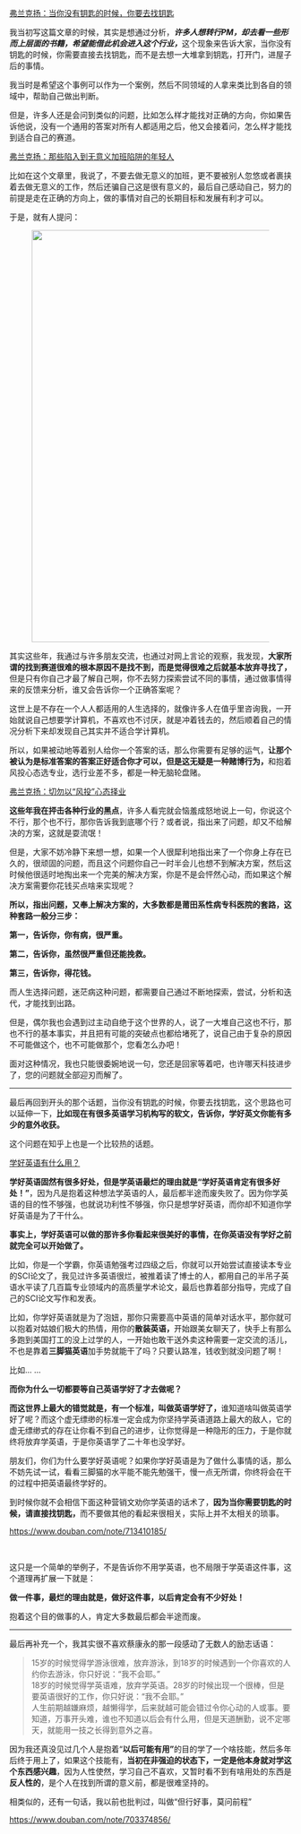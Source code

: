 <p></p><a href="https://zhuanlan.zhihu.com/p/55334996" data-draft-node="block" data-draft-type="link-card" data-image="https://pic1.zhimg.com/v2-0f10426c7ad5d35d5b12c2347f65e8b0_180x120.jpg" data-image-width="1280" data-image-height="720" class="internal">弗兰克扬：当你没有钥匙的时候，你要去找钥匙</a><p>我当初写这篇文章的时候，其实是想通过分析，<b><i>许多人想转行PM，却去看一些形而上层面的书籍，希望能借此机会进入这个行业，</i></b>这个现象来告诉大家，当你没有钥匙的时候，你需要直接去找钥匙，而不是去想一大堆拿到钥匙，打开门，进屋子后的事情。</p><p>我当时是希望这个事例可以作为一个案例，然后不同领域的人拿来类比到各自的领域中，帮助自己做出判断。</p><p>但是，许多人还是会问到类似的问题，比如怎么样才能找对正确的方向，你如果告诉他说，没有一个通用的答案对所有人都适用之后，他又会接着问，怎么样才能找到适合自己的赛道。</p><a href="https://zhuanlan.zhihu.com/p/61676623" data-draft-node="block" data-draft-type="link-card" data-image="https://pic1.zhimg.com/v2-7f1a6d36b2393fbce318d68dbb49a300_180x120.jpg" data-image-width="729" data-image-height="282" class="internal">弗兰克扬：那些陷入到无意义加班陷阱的年轻人</a><p>比如在这个文章里，我说了，不要去做无意义的加班，更不要被别人忽悠或者裹挟着去做无意义的工作，然后还骗自己这是很有意义的，最后自己感动自己，努力的前提是走在正确的方向上，做的事情对自己的长期目标和发展有利才可以。</p><p>于是，就有人提问： </p><figure data-size="normal"><img src="https://pic1.zhimg.com/v2-d5ed056b32d2022d7c45c4d57a706360_b.jpg" data-caption="" data-size="normal" data-rawwidth="736" data-rawheight="182" class="origin_image zh-lightbox-thumb" width="736" data-original="https://pic1.zhimg.com/v2-d5ed056b32d2022d7c45c4d57a706360_r.jpg"/></figure><p>其实这些年，我通过与许多朋友交流，也通过对网上言论的观察，我发现，<b>大家所谓的找到赛道很难的根本原因不是找不到，而是觉得很难之后就基本放弃寻找了，</b>但是只有你自己才最了解自己啊，你不去努力探索尝试不同的事情，通过做事情得来的反馈来分析，谁又会告诉你一个正确答案呢？</p><p>这世上是不存在一个人人都适用的人生选择的，就像许多人在值乎里咨询我，一开始就说自己想要学计算机，不喜欢也不讨厌，就是冲着钱去的，然后顺着自己的情况分析下来却发现自己其实并不适合学计算机。</p><p>所以，如果被动地等着别人给你一个答案的话，那么你需要有足够的运气，<b>让那个被认为是标准答案的答案正好适合你才可以，但是这无疑是一种赌博行为，</b>和抱着风投心态选专业，选行业差不多，都是一种无脑轮盘赌。</p><a href="https://zhuanlan.zhihu.com/p/24552653" data-draft-node="block" data-draft-type="link-card" class="internal">弗兰克扬：切勿以“风投”心态择业</a><p><b>这些年我在抨击各种行业的黑点</b>，许多人看完就会恼羞成怒地说上一句，你说这个不行，那个也不行，那你告诉我到底哪个行？或者说，指出来了问题，却又不给解决的方案，这就是耍流氓！</p><p>但是，大家不妨冷静下来想一想，如果一个人很犀利地指出来了一个你身上存在已久的，很顽固的问题，而且这个问题你自己一时半会儿也想不到解决方案，然后这时候他很适时地掏出来一个完美的解决方案，你是不是会怦然心动，而如果这个解决方案需要你花钱买点啥来实现呢？</p><p><b>所以，指出问题，又奉上解决方案的，大多数都是莆田系性病专科医院的套路，这种套路一般分三步：</b></p><p><b>第一，告诉你，你有病，很严重。</b></p><p><b>第二，告诉你，虽然很严重但还能挽救。</b></p><p><b>第三，告诉你，得花钱。</b></p><p>而人生选择问题，迷茫病这种问题，都需要自己通过不断地探索，尝试，分析和迭代，才能找到出路。</p><p>但是，偶尔我也会遇到过主动自绝于这个世界的人，说了一大堆自己这也不行，那也不行的基本事实，并且把有可能的突破点也都给堵死了，说自己由于复杂的原因不可能做这个，也不可能做那个，您看怎么办吧！</p><p>面对这种情况，我也只能很委婉地说一句，您还是回家等着吧，也许哪天科技进步了，您的问题就全部迎刃而解了。</p><hr/><p>最后再回到开头的那个话题，当你没有钥匙的时候，你要去找钥匙，这个思路也可以延伸一下，<b>比如现在有很多英语学习机构写的软文，告诉你，学好英文你能有多少的意外收获。</b></p><p>这个问题在知乎上也是一个比较热的话题。</p><a href="https://www.zhihu.com/question/30996617" data-draft-node="block" data-draft-type="link-card" class="internal">学好英语有什么用？</a><p><b>学好英语固然有很多好处，但是学英语最烂的理由就是“学好英语肯定有很多好处！”</b>，因为凡是抱着这种想法学英语的人，最后都半途而废失败了。因为你学英语的目的性不够强，也就说功利性不够强，你只是想学好英语，而你却不知道你学好英语是为了干什么。</p><p><b>事实上，学好英语可以做的那许多你看起来很美好的事情，在你英语没有学好之前就完全可以开始做了。</b></p><p>比如，你是一个学霸，你英语勉强考过四级之后，你就可以开始尝试直接读本专业的SCI论文了，我见过许多英语很烂，被推着读了博士的人，都用自己的半吊子英语水平读了几百篇专业领域内的高质量学术论文，最后也靠着部分指导，完成了自己的SCI论文写作和发表。</p><p>比如，你学好英语就是为了泡妞，那你只需要高中英语的简单对话水平，那你就可以抱着对姑娘们极大的热情，用你的<b>散装英语，</b>开始跟美女聊天了，快手上有那么多跑到美国打工的没上过学的人，一开始也敢干送外卖这种需要一定交流的活儿，不也是靠着<b>三脚猫英语</b>加手势就能干了吗？只要认路准，钱收到就没问题了啊！</p><p>比如... ...</p><p><b>而你为什么一切都要等自己英语学好了才去做呢？</b></p><p><b>而这世界上最大的错觉就是，有一个标准，叫做英语学好了，</b>谁知道啥叫做英语学好了呢？而这个虚无缥缈的标准一定会成为你坚持学英语道路上最大的敌人，它的虚无缥缈式的存在让你看不到自己的进步，让你觉得是一种隐形的压力，于是你就终将放弃学英语，于是你英语学了二十年也没学好。</p><p>朋友们，你们为什么要学好英语呢？如果你学好英语是为了做什么事情的话，那么不妨先试一试，看看三脚猫的水平能不能先勉强干，慢一点无所谓，你终将会在干的过程中把英语最终学好的。</p><p>到时候你就不会相信下面这种营销文劝你学英语的话术了，<b>因为当你需要钥匙的时候，请直接找钥匙，</b>而不要做其他的看起来很相关，实际上并不太相关的琐事。</p><a href="https://link.zhihu.com/?target=https%3A//www.douban.com/note/713410185/" data-draft-node="block" data-draft-type="link-card" class=" external" target="_blank" rel="nofollow noreferrer"><span class="invisible">https://www.</span><span class="visible">douban.com/note/7134101</span><span class="invisible">85/</span><span class="ellipsis"></span></a><p class="ztext-empty-paragraph"><br/></p><p>这只是一个简单的举例子，不是告诉你不用学英语，也不局限于学英语这件事，这个道理再扩展一下就是：</p><p><b>做一件事，最烂的理由就是，做好这件事，以后肯定会有不少好处！</b></p><p>抱着这个目的做事的人，肯定大多数最后都会半途而废。</p><hr/><p>最后再补充一个，我其实很不喜欢蔡康永的那一段感动了无数人的励志话语：</p><blockquote>15岁的时候觉得学游泳很难，放弃游泳，到18岁的时候遇到一个你喜欢的人约你去游泳，你只好说：“我不会耶。”<br/>18岁的时候觉得学英语难，放弃学英语。28岁的时候出现一个很棒，但是要英语很好的工作，你只好说：“我不会耶。”<br/>人生前期越嫌麻烦，越懒得学，后来就越可能会错过令你心动的人或事。要知道，万事开头难，谁也不知道以后会有什么用，但是天道酬勤，说不定哪天，就能用一技之长得到意外之喜。</blockquote><p>因为我还真没见过几个人是抱着“<b>以后可能有用”</b>的目的学了一个啥技能，然后多年后终于用上了，如果这个技能有，<b>当初在非强迫的状态下，一定是他本身就对学这个东西感兴趣</b>，因为人性使然，学习自己不喜欢，又暂时看不到有啥用处的东西是<b>反人性的</b>，是个人在找到所谓的意义前，都是很难坚持的。</p><p>相类似的，还有一句话，我以前也批判过，叫做“但行好事，莫问前程”</p><a href="https://link.zhihu.com/?target=https%3A//www.douban.com/note/703374856/" data-draft-node="block" data-draft-type="link-card" class=" external" target="_blank" rel="nofollow noreferrer"><span class="invisible">https://www.</span><span class="visible">douban.com/note/7033748</span><span class="invisible">56/</span><span class="ellipsis"></span></a><p></p>